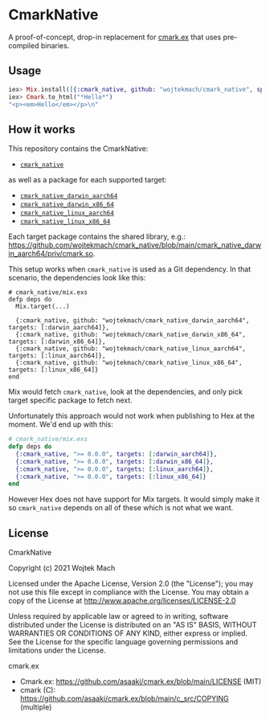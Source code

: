 # CmarkNative

A proof-of-concept, drop-in replacement for [cmark.ex](https://github.com/asaaki/cmark.ex) that uses pre-compiled binaries.

## Usage

```elixir
iex> Mix.install([{:cmark_native, github: "wojtekmach/cmark_native", sparse: "cmark_native"}])
iex> Cmark.to_html("*Hello*")
"<p><em>Hello</em></p>\n"
```

## How it works

This repository contains the CmarkNative:

  * [`cmark_native`](cmark_native)

as well as a package for each supported target:

  * [`cmark_native_darwin_aarch64`](cmark_native_darwin_aarch64)
  * [`cmark_native_darwin_x86_64`](cmark_native_darwin_x86_64)
  * [`cmark_native_linux_aarch64`](cmark_native_linux_aarch64)
  * [`cmark_native_linux_x86_64`](cmark_native_linux_x86_64)

Each target package contains the shared library, e.g.: <https://github.com/wojtekmach/cmark_native/blob/main/cmark_native_darwin_aarch64/priv/cmark.so>.

This setup works when `cmark_native` is used as a Git dependency. In that scenario, the dependencies look like this:

```
# cmark_native/mix.exs
defp deps do
  Mix.target(...)

  {:cmark_native, github: "wojtekmach/cmark_native_darwin_aarch64", targets: [:darwin_aarch64]},
  {:cmark_native, github: "wojtekmach/cmark_native_darwin_x86_64", targets: [:darwin_x86_64]},
  {:cmark_native, github: "wojtekmach/cmark_native_linux_aarch64", targets: [:linux_aarch64]},
  {:cmark_native, github: "wojtekmach/cmark_native_linux_x86_64", targets: [:linux_x86_64]}
end
```

Mix would fetch `cmark_native`, look at the dependencies, and only pick target specific package to fetch next.

Unfortunately this approach would not work when publishing to Hex at the moment. We'd end up with this:

```elixir
# cmark_native/mix.exs
defp deps do
  {:cmark_native, ">= 0.0.0", targets: [:darwin_aarch64]},
  {:cmark_native, ">= 0.0.0", targets: [:darwin_x86_64]},
  {:cmark_native, ">= 0.0.0", targets: [:linux_aarch64]},
  {:cmark_native, ">= 0.0.0", targets: [:linux_x86_64]}
end
```

However Hex does not have support for Mix targets. It would simply make it so `cmark_native` depends on all of these which is not what we want.

## License

CmarkNative

Copyright (c) 2021 Wojtek Mach

Licensed under the Apache License, Version 2.0 (the "License"); you may not use this file except in compliance with the License. You may obtain a copy of the License at http://www.apache.org/licenses/LICENSE-2.0

Unless required by applicable law or agreed to in writing, software distributed under the License is distributed on an "AS IS" BASIS, WITHOUT WARRANTIES OR CONDITIONS OF ANY KIND, either express or implied. See the License for the specific language governing permissions and limitations under the License.

cmark.ex

- Cmark.ex: <https://github.com/asaaki/cmark.ex/blob/main/LICENSE> (MIT)
- cmark (C): <https://github.com/asaaki/cmark.ex/blob/main/c_src/COPYING> (multiple)
